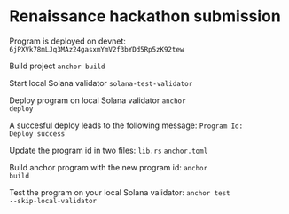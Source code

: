
<h1>Renaissance hackathon submission</h1>
Program is deployed on devnet:
<code>6jPXVk78mLJq3MAz24gasxmYmV2f3bYDd5Rp5zK92tew</code>

Build project
<code>anchor build</code>

Start local Solana validator
<code>solana-test-validator</code>

Deploy program on local Solana validator
<code>anchor deploy</code>

A succesful deploy leads to the following message:
<code>Program Id: <your-program-id></code>
<code>Deploy success</code>

Update the program id in two files:
<code>lib.rs</code>
<code>anchor.toml</code>

Build anchor program with the new program id:
<code>anchor build</code>

Test the program on your local Solana validator:
<code>anchor test --skip-local-validator</code>




